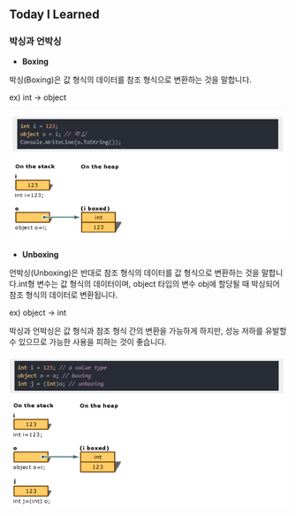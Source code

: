 ## Today I Learned

### **박싱과 언박싱**

- **Boxing**

박싱(Boxing)은 값 형식의 데이터를 참조 형식으로 변환하는 것을 말합니다. 
  

ex) int → object

  
![alt text](image.png)
<br>

- **Unboxing**

언박싱(Unboxing)은 반대로 참조 형식의 데이터를 값 형식으로 변환하는 것을 말합니다.int형 변수는 값 형식의 데이터이며, object 타입의 변수 obj에 할당될 때 박싱되어 참조 형식의 데이터로 변환됩니다.

  

ex) object → int

  

박싱과 언박싱은 값 형식과 참조 형식 간의 변환을 가능하게 하지만, 성능 저하를 유발할 수 있으므로 가능한 사용을 피하는 것이 좋습니다.

  
![alt text](image-1.png)
